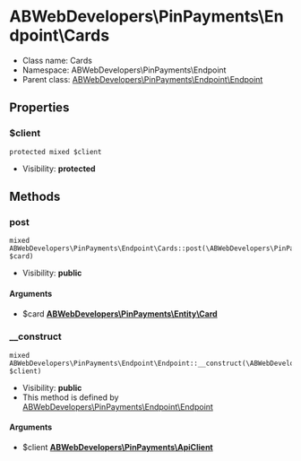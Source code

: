 ABWebDevelopers\PinPayments\Endpoint\Cards
===============






* Class name: Cards
* Namespace: ABWebDevelopers\PinPayments\Endpoint
* Parent class: [ABWebDevelopers\PinPayments\Endpoint\Endpoint](ABWebDevelopers-PinPayments-Endpoint-Endpoint.md)





Properties
----------


### $client

    protected mixed $client





* Visibility: **protected**


Methods
-------


### post

    mixed ABWebDevelopers\PinPayments\Endpoint\Cards::post(\ABWebDevelopers\PinPayments\Entity\Card $card)





* Visibility: **public**


#### Arguments
* $card **[ABWebDevelopers\PinPayments\Entity\Card](ABWebDevelopers-PinPayments-Entity-Card.md)**



### __construct

    mixed ABWebDevelopers\PinPayments\Endpoint\Endpoint::__construct(\ABWebDevelopers\PinPayments\ApiClient $client)





* Visibility: **public**
* This method is defined by [ABWebDevelopers\PinPayments\Endpoint\Endpoint](ABWebDevelopers-PinPayments-Endpoint-Endpoint.md)


#### Arguments
* $client **[ABWebDevelopers\PinPayments\ApiClient](ABWebDevelopers-PinPayments-ApiClient.md)**


